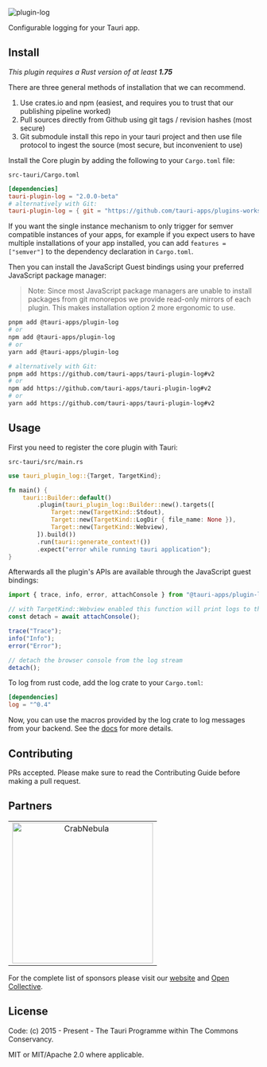 ![plugin-log](https://github.com/tauri-apps/plugins-workspace/raw/v2/plugins/log/banner.png)

Configurable logging for your Tauri app.

## Install

_This plugin requires a Rust version of at least **1.75**_

There are three general methods of installation that we can recommend.

1. Use crates.io and npm (easiest, and requires you to trust that our publishing pipeline worked)
2. Pull sources directly from Github using git tags / revision hashes (most secure)
3. Git submodule install this repo in your tauri project and then use file protocol to ingest the source (most secure, but inconvenient to use)

Install the Core plugin by adding the following to your `Cargo.toml` file:

`src-tauri/Cargo.toml`

```toml
[dependencies]
tauri-plugin-log = "2.0.0-beta"
# alternatively with Git:
tauri-plugin-log = { git = "https://github.com/tauri-apps/plugins-workspace", branch = "v2" }
```

If you want the single instance mechanism to only trigger for semver compatible instances of your apps, for example if you expect users to have multiple installations of your app installed, you can add `features = ["semver"]` to the dependency declaration in `Cargo.toml`.

Then you can install the JavaScript Guest bindings using your preferred JavaScript package manager:

> Note: Since most JavaScript package managers are unable to install packages from git monorepos we provide read-only mirrors of each plugin. This makes installation option 2 more ergonomic to use.

```sh
pnpm add @tauri-apps/plugin-log
# or
npm add @tauri-apps/plugin-log
# or
yarn add @tauri-apps/plugin-log

# alternatively with Git:
pnpm add https://github.com/tauri-apps/tauri-plugin-log#v2
# or
npm add https://github.com/tauri-apps/tauri-plugin-log#v2
# or
yarn add https://github.com/tauri-apps/tauri-plugin-log#v2
```

## Usage

First you need to register the core plugin with Tauri:

`src-tauri/src/main.rs`

```rust
use tauri_plugin_log::{Target, TargetKind};

fn main() {
    tauri::Builder::default()
        .plugin(tauri_plugin_log::Builder::new().targets([
            Target::new(TargetKind::Stdout),
            Target::new(TargetKind::LogDir { file_name: None }),
            Target::new(TargetKind::Webview),
        ]).build())
        .run(tauri::generate_context!())
        .expect("error while running tauri application");
}
```

Afterwards all the plugin's APIs are available through the JavaScript guest bindings:

```javascript
import { trace, info, error, attachConsole } from "@tauri-apps/plugin-log";

// with TargetKind::Webview enabled this function will print logs to the browser console
const detach = await attachConsole();

trace("Trace");
info("Info");
error("Error");

// detach the browser console from the log stream
detach();
```

To log from rust code, add the log crate to your `Cargo.toml`:

```toml
[dependencies]
log = "^0.4"
```

Now, you can use the macros provided by the log crate to log messages from your backend. See the [docs](https://docs.rs/log/latest) for more details.

## Contributing

PRs accepted. Please make sure to read the Contributing Guide before making a pull request.

## Partners

<table>
  <tbody>
    <tr>
      <td align="center" valign="middle">
        <a href="https://crabnebula.dev" target="_blank">
          <img src="https://github.com/tauri-apps/plugins-workspace/raw/v2/.github/sponsors/crabnebula.svg" alt="CrabNebula" width="283">
        </a>
      </td>
    </tr>
  </tbody>
</table>

For the complete list of sponsors please visit our [website](https://tauri.app#sponsors) and [Open Collective](https://opencollective.com/tauri).

## License

Code: (c) 2015 - Present - The Tauri Programme within The Commons Conservancy.

MIT or MIT/Apache 2.0 where applicable.
